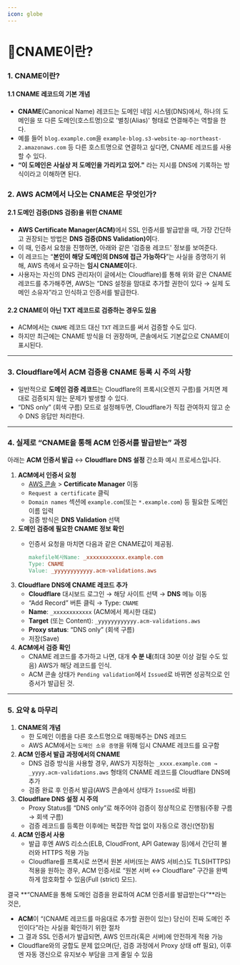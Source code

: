```yaml
---
icon: globe
---
```


# CNAME이란?

### 1. CNAME이란?

#### 1.1 CNAME 레코드의 기본 개념

* **CNAME**(Canonical Name) 레코드는 도메인 네임 시스템(DNS)에서, 하나의 도메인을 또 다른 도메인(호스트명)으로 '별칭(Alias)' 형태로 연결해주는 역할을 한다.
* 예를 들어 `blog.example.com`을 `example-blog.s3-website-ap-northeast-2.amazonaws.com` 등 다른 호스트명으로 연결하고 싶다면, CNAME 레코드를 사용할 수 있다.
* **“이 도메인은 사실상 저 도메인을 가리키고 있어."** 라는 지시를 DNS에 기록하는 방식이라고 이해하면 된다.



### 2. AWS ACM에서 나오는 CNAME은 무엇인가?

#### 2.1 도메인 검증(DNS 검증)을 위한 CNAME

* **AWS Certificate Manager(ACM)**&#xC5D0;서 SSL 인증서를 발급받을 때, 가장 간단하고 권장되는 방법은 **DNS 검증(DNS Validation)이**다.
* 이 때, 인증서 요청을 진행하면, 아래와 같은 '검증용 레코드' 정보를 보여준다.
* 이 레코드는 “**본인이 해당 도메인의 DNS에 접근 가능하다**”는 사실을 증명하기 위해, AWS 측에서 요구하는 **임시 CNAME이**다.
* 사용자는 자신의 DNS 관리자(이 글에서는 Cloudflare)를 통해 위와 같은 CNAME 레코드를 추가해주면, AWS는 “DNS 설정을 맘대로 추가할 권한이 있다 → 실제 도메인 소유자”라고 인식하고 인증서를 발급한다.

#### 2.2 CNAME이 아닌 TXT 레코드로 검증하는 경우도 있음

* ACM에서는 `CNAME` 레코드 대신 `TXT` 레코드를 써서 검증할 수도 있다.
* 하지만 최근에는 CNAME 방식을 더 권장하며, 콘솔에서도 기본값으로 CNAME이 표시된다.

***

### 3. Cloudflare에서 ACM 검증용 CNAME 등록 시 주의 사항

* 일반적으로 **도메인 검증 레코드**는 Cloudflare의 프록시(오렌지 구름)를 거치면 제대로 검증되지 않는 문제가 발생할 수 있다.
* “DNS only” (회색 구름) 모드로 설정해두면, Cloudflare가 직접 관여하지 않고 순수 DNS 응답만 처리한다.

***

### 4. 실제로 “CNAME을 통해 ACM 인증서를 발급받는” 과정

아래는 **ACM 인증서 발급** ↔ **Cloudflare DNS 설정** 간소화 예시 프로세스입니다.

1. **ACM에서 인증서 요청**
   * [AWS 콘솔](https://console.aws.amazon.com/) > **Certificate Manager** 이동
   * `Request a certificate` 클릭
   * `Domain names` 섹션에 `example.com`(또는 `*.example.com`) 등 필요한 도메인 이름 입력
   * 검증 방식은 **DNS Validation** 선택
2. **도메인 검증에 필요한 CNAME 정보 확인**
   *   인증서 요청을 마치면 다음과 같은 CNAME값이 제공됨.

       ```makefile
       makefile복사Name: _xxxxxxxxxxxx.example.com
       Type: CNAME
       Value: _yyyyyyyyyyyy.acm-validations.aws
       ```
3. **Cloudflare DNS에 CNAME 레코드 추가**
   * **Cloudflare** 대시보드 로그인 → 해당 사이트 선택 → **DNS** 메뉴 이동
   * “Add Record” 버튼 클릭 → Type: `CNAME`
   * **Name**: `_xxxxxxxxxxxx` (ACM에서 제시한 대로)
   * **Target** (또는 Content): `_yyyyyyyyyyyy.acm-validations.aws`
   * **Proxy status**: “DNS only” (회색 구름)
   * 저장(Save)
4. **ACM에서 검증 확인**
   * CNAME 레코드를 추가하고 나면, 대개 **수 분 내**(최대 30분 이상 걸릴 수도 있음) AWS가 해당 레코드를 인식.
   * ACM 콘솔 상태가 `Pending validation`에서 `Issued`로 바뀌면 성공적으로 인증서가 발급된 것.

***

### 5. 요약 & 마무리

1. **CNAME의 개념**
   * 한 도메인 이름을 다른 호스트명으로 매핑해주는 DNS 레코드
   * AWS ACM에서는 `도메인 소유 증명`을 위해 임시 CNAME 레코드를 요구함
2. **ACM 인증서 발급 과정에서의 CNAME**
   * DNS 검증 방식을 사용할 경우, AWS가 지정하는 `_xxxx.example.com → _yyyy.acm-validations.aws` 형태의 CNAME 레코드를 Cloudflare DNS에 추가
   * 검증 완료 후 인증서 발급(AWS 콘솔에서 상태가 `Issued`로 바뀜)
3. **Cloudflare DNS 설정 시 주의**
   * Proxy Status를 “DNS only”로 해주어야 검증이 정상적으로 진행됨(주황 구름 → 회색 구름)
   * 검증 레코드를 등록한 이후에는 복잡한 작업 없이 자동으로 갱신(연장)됨
4. **ACM 인증서 사용**
   * 발급 후엔 AWS 리소스(ELB, CloudFront, API Gateway 등)에서 간단히 불러와 HTTPS 적용 가능
   * Cloudflare를 프록시로 쓰면서 원본 서버(또는 AWS 서비스)도 TLS(HTTPS) 적용을 원하는 경우, ACM 인증서로 “원본 서버 ↔ Cloudflare” 구간을 완벽하게 암호화할 수 있음(Full (strict) 모드).

결국 \*\*“CNAME을 통해 도메인 검증을 완료하여 ACM 인증서를 발급받는다”\*\*라는 것은,

* **ACM**이 “(CNAME 레코드를 마음대로 추가할 권한이 있는) 당신이 진짜 도메인 주인이다”라는 사실을 확인하기 위한 절차
* 그 결과 SSL 인증서가 발급되면, AWS 인프라(혹은 서버)에 안전하게 적용 가능
* Cloudflare와의 궁합도 문제 없으며(단, 검증 과정에서 Proxy 상태 off 필요), 이후엔 자동 갱신으로 유지보수 부담을 크게 줄일 수 있음
